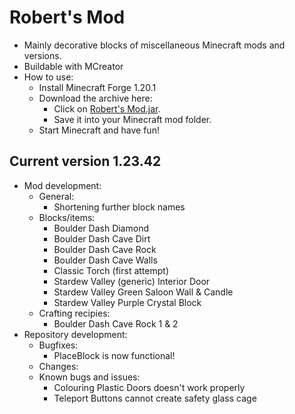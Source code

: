 # Robert's Mod

- Mainly decorative blocks of miscellaneous Minecraft mods and versions.
- Buildable with MCreator
- How to use:
  - Install Minecraft Forge 1.20.1
  - Download the archive here:
    - Click on [Robert's Mod.jar](https://github.com/DerRobert-28/RobertsMod/releases/download/v1.23.42/RobertsMod.jar). 
	- Save it into your Minecraft mod folder.
  - Start Minecraft and have fun!

## Current version 1.23.42

- Mod development:
  - General:
    - Shortening further block names
  - Blocks/items:
  	- Boulder Dash Diamond
  	- Boulder Dash Cave Dirt
  	- Boulder Dash Cave Rock
  	- Boulder Dash Cave Walls
  	- Classic Torch (first attempt)
  	- Stardew Valley (generic) Interior Door
  	- Stardew Valley Green Saloon Wall & Candle
  	- Stardew Valley Purple Crystal Block
  - Crafting recipies:
  	- Boulder Dash Cave Rock 1 & 2
- Repository development:
  - Bugfixes:
    - PlaceBlock is now functional!
  - Changes:
  - Known bugs and issues:
    - Colouring Plastic Doors doesn't work properly
    - Teleport Buttons cannot create safety glass cage
